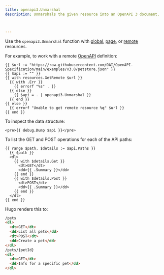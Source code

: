 ```yaml
---
title: openapi3.Unmarshal
description: Unmarshals the given resource into an OpenAPI 3 document.



---
```


Use the `openapi3.Unmarshal` function with [global], [page], or [remote] resources.

[global]: /getting-started/glossary/#global-resource
[page]: /getting-started/glossary/#page-resource
[remote]: /getting-started/glossary/#remote-resource
[OpenAPI]: https://www.openapis.org/

For example, to work with a remote [OpenAPI] definition:

```go-html-template
{{ $url := "https://raw.githubusercontent.com/OAI/OpenAPI-Specification/main/examples/v3.0/petstore.json" }}
{{ $api := "" }}
{{ with resources.GetRemote $url }}
  {{ with .Err }}
    {{ errorf "%s" . }}
  {{ else }}
    {{ $api = . | openapi3.Unmarshal }}
  {{ end }}
{{ else }}
  {{ errorf "Unable to get remote resource %q" $url }}
{{ end }}
```

To inspect the data structure:

```go-html-template
<pre>{{ debug.Dump $api }}</pre>
```

To list the GET and POST operations for each of the API paths:

```go-html-template
{{ range $path, $details := $api.Paths }}
  {{ $path }}
  <dl>
    {{ with $details.Get }}
      <dt>GET</dt>
      <dd>{{ .Summary }}</dd>
    {{ end }}
    {{ with $details.Post }}
      <dt>POST</dt>
      <dd>{{ .Summary }}</dd>
    {{ end }}
  </dl>
{{ end }}
```

Hugo renders this to:


```html
/pets
<dl>
  <dt>GET</dt>
  <dd>List all pets</dd>
  <dt>POST</dt>
  <dd>Create a pet</dd>
</dl>
/pets/{petId}
<dl>
  <dt>GET</dt>
  <dd>Info for a specific pet</dd>
</dl>
```
